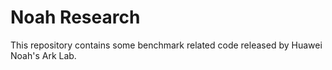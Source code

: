 # Noah Research
This repository contains some benchmark related code released by Huawei Noah's Ark Lab.
